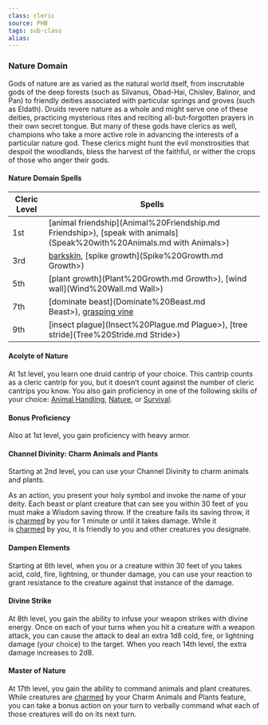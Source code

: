 ```yaml
---
class: cleric
source: PHB
tags: sub-class
alias:
---
```

### Nature Domain

Gods of nature are as varied as the natural world itself, from inscrutable gods of the deep forests (such as Silvanus, Obad-Hai, Chislev, Balinor, and Pan) to friendly deities associated with particular springs and groves (such as Eldath). Druids revere nature as a whole and might serve one of these deities, practicing mysterious rites and reciting all-but-forgotten prayers in their own secret tongue. But many of these gods have clerics as well, champions who take a more active role in advancing the interests of a particular nature god. These clerics might hunt the evil monstrosities that despoil the woodlands, bless the harvest of the faithful, or wither the crops of those who anger their gods.

#### Nature Domain Spells
|Cleric Level|Spells|
|---|---|
|1st|[animal friendship](Animal%20Friendship.md Friendship>), [speak with animals](Speak%20with%20Animals.md with Animals>)|
|3rd|[barkskin](Barksin), [spike growth](Spike%20Growth.md Growth>)|
|5th|[plant growth](Plant%20Growth.md Growth>), [wind wall](Wind%20Wall.md Wall>)|
|7th|[dominate beast](Dominate%20Beast.md Beast>), [grasping vine](<Grasping Vine>)|
|9th|[insect plague](Insect%20Plague.md Plague>), [tree stride](Tree%20Stride.md Stride>)|

#### Acolyte of Nature

At 1st level, you learn one druid cantrip of your choice. This cantrip counts as a cleric cantrip for you, but it doesn’t count against the number of cleric cantrips you know. You also gain proficiency in one of the following skills of your choice: [Animal Handling](Abilities#^AnimalHandling), [Nature](Abilities#^Nature), or [Survival](Abilities#^Survival).

#### Bonus Proficiency

Also at 1st level, you gain proficiency with heavy armor.

#### Channel Divinity: Charm Animals and Plants

Starting at 2nd level, you can use your Channel Divinity to charm animals and plants.

As an action, you present your holy symbol and invoke the name of your deity. Each beast or plant creature that can see you within 30 feet of you must make a Wisdom saving throw. If the creature fails its saving throw, it is [charmed](Conditions#Charmed) by you for 1 minute or until it takes damage. While it is [charmed](Conditions#Charmed) by you, it is friendly to you and other creatures you designate.

#### Dampen Elements

Starting at 6th level, when you or a creature within 30 feet of you takes acid, cold, fire, lightning, or thunder damage, you can use your reaction to grant resistance to the creature against that instance of the damage.

#### Divine Strike

At 8th level, you gain the ability to infuse your weapon strikes with divine energy. Once on each of your turns when you hit a creature with a weapon attack, you can cause the attack to deal an extra 1d8 cold, fire, or lightning damage (your choice) to the target. When you reach 14th level, the extra damage increases to 2d8.

#### Master of Nature

At 17th level, you gain the ability to command animals and plant creatures. While creatures are [charmed](Conditions#Charmed) by your Charm Animals and Plants feature, you can take a bonus action on your turn to verbally command what each of those creatures will do on its next turn.